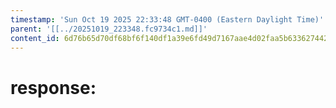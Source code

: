 ```yaml
---
timestamp: 'Sun Oct 19 2025 22:33:48 GMT-0400 (Eastern Daylight Time)'
parent: '[[../20251019_223348.fc9734c1.md]]'
content_id: 6d76b65d70df68bf6f140df1a39e6fd49d7167aae4d02faa5b63362744266256
---
```


# response:

